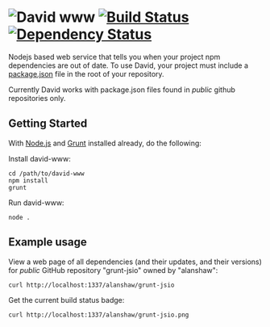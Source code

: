 <img src="https://raw.github.com/alanshaw/david-www/master/david.png" title="David www"/> [![Build Status](https://travis-ci.org/alanshaw/david-www.png?branch=master)](https://travis-ci.org/alanshaw/david-www) [![Dependency Status](https://david-dm.org/alanshaw/david-www.png)](https://david-dm.org/alanshaw/david-www)
=========

Nodejs based web service that tells you when your project npm dependencies are out of date. To use David, your project must include a [package.json](https://npmjs.org/doc/json.html) file in the root of your repository.

Currently David works with package.json files found in _public_ github repositories only.

Getting Started
---------------

With [Node.js](http://nodejs.org/) and [Grunt](http://gruntjs.com/) installed already, do the following:

Install david-www:

	cd /path/to/david-www
	npm install
	grunt

Run david-www:

	node .


Example usage
-------------

View a web page of all dependencies (and their updates, and their versions) for _public_ GitHub repository "grunt-jsio" owned by "alanshaw":

```sh
curl http://localhost:1337/alanshaw/grunt-jsio
```

Get the current build status badge:

```sh
curl http://localhost:1337/alanshaw/grunt-jsio.png
```
